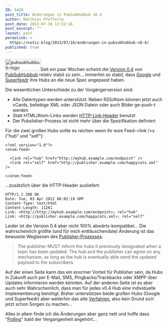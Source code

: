```yaml
---
ID: 5420
post_title: Änderungen in PubSubHubbub v0.4
author: Matthias Pfefferle
post_date: 2013-07-16 12:52:16
post_excerpt: ""
layout: post
permalink: >
  https://notiz.blog/2013/07/16/anderungen-in-pubsubhubbub-v0-4/
published: true
---
```

<img src="http://notiz.blog/wp-content/uploads/2013/07/pubsubhubbub-logo.png" alt="pubsubhubbub-logo" width="113" height="38" class="alignright size-full wp-image-5423" />Seit ein paar Wochen scheint die <a href="https://superfeedr-misc.s3.amazonaws.com/pubsubhubbub-core-0.4.html#publishing">Version 0.4</a> von <a href="https://code.google.com/p/pubsubhubbub/">PubSubHubbub</a> relativ stabil zu sein... immerhin so stabil, dass <a href="http://googledevelopers.blogspot.de/2013/07/pubsubhubbub-feeds-and-feed-api.html">Google</a> und <a href="http://blog.superfeedr.com/pubsubhubbub-04/">Superfeedr</a> ihre Hubs an die neue Spec angepasst haben.

Die wesentlichen Unterschiede zu der Vorgängerversion sind:

<ul>
<li>Alle Datentypen werden unterstützt: Neben RSS/Atom können jetzt auch vCards, beliebige XML oder JSON Datein oder auch Bilder ge-push-t werden</li>
<li>Statt HTML/Atom-Links werden <a href="http://tools.ietf.org/html/rfc5988">HTTP-Link-Header</a> benutzt</li>
<li>Der Pubslisher-Prozess ist nicht mehr über die Spezifikation definiert</li>
</ul>

Für die zwei großen Hubs sollte es reichen wenn ihr eure Feed-&lt;link /&gt;s ("hub" und "self"):

<pre><code>&lt;?xml version="1.0"?&gt;
&lt;atom:feed&gt;

  &lt;link rel="hub" href="http://myhub.example.com/endpoint" /&gt;
  &lt;link rel="self" href="http://publisher.example.com/happycats.xml" /&gt;

&lt;/atom:feed&gt;</code></pre>

...zusätzlich über die HTTP-Header ausliefert:

<pre><code>HTTP/1.1 200 OK
Date: Tue, 03 Apr 2012 08:02:19 GMT
Content-Type: text/html
Content-Length: 11261
Link: &lt;http://http://myhub.example.com/endpoint&gt;; rel="hub"
Link: &lt;http://publisher.example.com/happycats.xml&gt;; rel="self"</code></pre>

Leider ist die Version 0.4 aber nicht 100% abwärts-kompatibel... Die wahrscheinlich größte (und für mich enttäuschendste) Änderung ist das bewusste Weglassen des <a href="https://superfeedr-misc.s3.amazonaws.com/pubsubhubbub-core-0.4.html#publishing">Publisher-Prozesses</a>:

<blockquote>The publisher MUST inform the hubs it previously designated when a topic has been updated. The hub and the publisher can agree on any mechanism, as long as the hub is eventually able send the updated payload to the subscribers.</blockquote>

Auf der einen Seite kann das ein enormer Vorteil für Publisher sein, da Hubs in Zukunft auch per E-Mail, SMS, Pingbacks/Trackbacks oder XMPP über Updates informieren werden könnten. Auf der anderen Seite ist es aber auch sehr Wahrscheinlich, dass man für jedes v0.4 Hub eine individuelle Implementierung benötigt. Bisher unterstützen beide großen Hubs (Google und Superfeedr) aber weiterhin das alte <a href="http://pubsubhubbub.googlecode.com/svn/trunk/pubsubhubbub-core-0.3.html#publishing">Verfahren</a>, also kein Grund sich jetzt schon Sorgen zu machen...

Alles in allem finde ich die Änderungen aber ganz nett und hoffe dass "<a href="http://en.wikipedia.org/wiki/Polling_(computer_science)">Polling</a>" bald der Vergangenheit angehört...